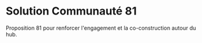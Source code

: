 # Solution Communauté 81

Proposition 81 pour renforcer l'engagement et la co-construction autour du hub.
